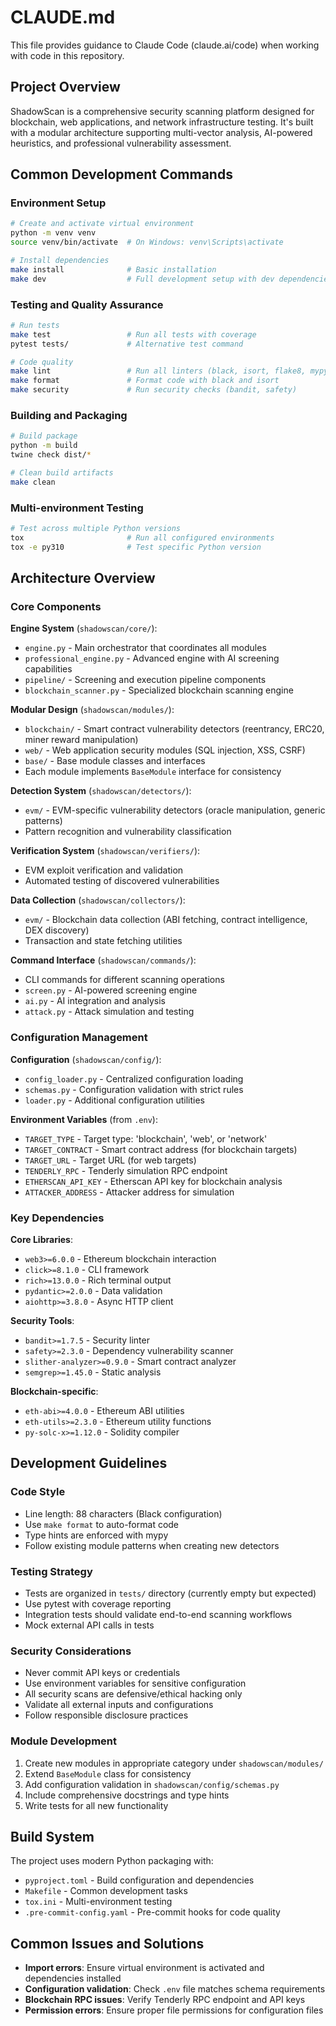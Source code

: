 # CLAUDE.md

This file provides guidance to Claude Code (claude.ai/code) when working with code in this repository.

## Project Overview

ShadowScan is a comprehensive security scanning platform designed for blockchain, web applications, and network infrastructure testing. It's built with a modular architecture supporting multi-vector analysis, AI-powered heuristics, and professional vulnerability assessment.

## Common Development Commands

### Environment Setup
```bash
# Create and activate virtual environment
python -m venv venv
source venv/bin/activate  # On Windows: venv\Scripts\activate

# Install dependencies
make install              # Basic installation
make dev                  # Full development setup with dev dependencies
```

### Testing and Quality Assurance
```bash
# Run tests
make test                 # Run all tests with coverage
pytest tests/             # Alternative test command

# Code quality
make lint                 # Run all linters (black, isort, flake8, mypy)
make format               # Format code with black and isort
make security             # Run security checks (bandit, safety)
```

### Building and Packaging
```bash
# Build package
python -m build
twine check dist/*

# Clean build artifacts
make clean
```

### Multi-environment Testing
```bash
# Test across multiple Python versions
tox                       # Run all configured environments
tox -e py310              # Test specific Python version
```

## Architecture Overview

### Core Components

**Engine System** (`shadowscan/core/`):
- `engine.py` - Main orchestrator that coordinates all modules
- `professional_engine.py` - Advanced engine with AI screening capabilities
- `pipeline/` - Screening and execution pipeline components
- `blockchain_scanner.py` - Specialized blockchain scanning engine

**Modular Design** (`shadowscan/modules/`):
- `blockchain/` - Smart contract vulnerability detectors (reentrancy, ERC20, miner reward manipulation)
- `web/` - Web application security modules (SQL injection, XSS, CSRF)
- `base/` - Base module classes and interfaces
- Each module implements `BaseModule` interface for consistency

**Detection System** (`shadowscan/detectors/`):
- `evm/` - EVM-specific vulnerability detectors (oracle manipulation, generic patterns)
- Pattern recognition and vulnerability classification

**Verification System** (`shadowscan/verifiers/`):
- EVM exploit verification and validation
- Automated testing of discovered vulnerabilities

**Data Collection** (`shadowscan/collectors/`):
- `evm/` - Blockchain data collection (ABI fetching, contract intelligence, DEX discovery)
- Transaction and state fetching utilities

**Command Interface** (`shadowscan/commands/`):
- CLI commands for different scanning operations
- `screen.py` - AI-powered screening engine
- `ai.py` - AI integration and analysis
- `attack.py` - Attack simulation and testing

### Configuration Management

**Configuration** (`shadowscan/config/`):
- `config_loader.py` - Centralized configuration loading
- `schemas.py` - Configuration validation with strict rules
- `loader.py` - Additional configuration utilities

**Environment Variables** (from `.env`):
- `TARGET_TYPE` - Target type: 'blockchain', 'web', or 'network'
- `TARGET_CONTRACT` - Smart contract address (for blockchain targets)
- `TARGET_URL` - Target URL (for web targets)
- `TENDERLY_RPC` - Tenderly simulation RPC endpoint
- `ETHERSCAN_API_KEY` - Etherscan API key for blockchain analysis
- `ATTACKER_ADDRESS` - Attacker address for simulation

### Key Dependencies

**Core Libraries**:
- `web3>=6.0.0` - Ethereum blockchain interaction
- `click>=8.1.0` - CLI framework
- `rich>=13.0.0` - Rich terminal output
- `pydantic>=2.0.0` - Data validation
- `aiohttp>=3.8.0` - Async HTTP client

**Security Tools**:
- `bandit>=1.7.5` - Security linter
- `safety>=2.3.0` - Dependency vulnerability scanner
- `slither-analyzer>=0.9.0` - Smart contract analyzer
- `semgrep>=1.45.0` - Static analysis

**Blockchain-specific**:
- `eth-abi>=4.0.0` - Ethereum ABI utilities
- `eth-utils>=2.3.0` - Ethereum utility functions
- `py-solc-x>=1.12.0` - Solidity compiler

## Development Guidelines

### Code Style
- Line length: 88 characters (Black configuration)
- Use `make format` to auto-format code
- Type hints are enforced with mypy
- Follow existing module patterns when creating new detectors

### Testing Strategy
- Tests are organized in `tests/` directory (currently empty but expected)
- Use pytest with coverage reporting
- Integration tests should validate end-to-end scanning workflows
- Mock external API calls in tests

### Security Considerations
- Never commit API keys or credentials
- Use environment variables for sensitive configuration
- All security scans are defensive/ethical hacking only
- Validate all external inputs and configurations
- Follow responsible disclosure practices

### Module Development
1. Create new modules in appropriate category under `shadowscan/modules/`
2. Extend `BaseModule` class for consistency
3. Add configuration validation in `shadowscan/config/schemas.py`
4. Include comprehensive docstrings and type hints
5. Write tests for all new functionality

## Build System

The project uses modern Python packaging with:
- `pyproject.toml` - Build configuration and dependencies
- `Makefile` - Common development tasks
- `tox.ini` - Multi-environment testing
- `.pre-commit-config.yaml` - Pre-commit hooks for code quality

## Common Issues and Solutions

- **Import errors**: Ensure virtual environment is activated and dependencies installed
- **Configuration validation**: Check `.env` file matches schema requirements
- **Blockchain RPC issues**: Verify Tenderly RPC endpoint and API keys
- **Permission errors**: Ensure proper file permissions for configuration files